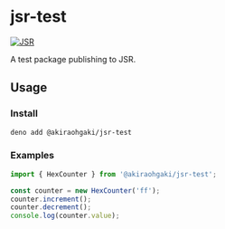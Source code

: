# jsr-test

[![JSR](https://jsr.io/badges/@akiraohgaki/jsr-test)](https://jsr.io/@akiraohgaki/jsr-test)

A test package publishing to JSR.

## Usage

### Install

```sh
deno add @akiraohgaki/jsr-test
```

### Examples

```ts
import { HexCounter } from '@akiraohgaki/jsr-test';

const counter = new HexCounter('ff');
counter.increment();
counter.decrement();
console.log(counter.value);
```
